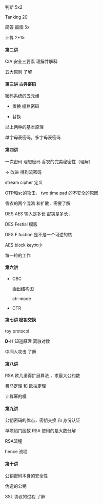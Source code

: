 判断 5x2

Tanking  20

简答 画图 5x

计算 2*15

#### 第二讲

CIA 安全三要素 理解并解释

五大原则 了解

#### 第三讲 古典密码

密码系统的五元组

+ 置换 栅栏密码

+ 替换

以上两种的基本原理

单字母表密码，多字母表密码

#### 第四讲

一次密码 理想密码 香农的完美秘密性（理解）

-> 改进 得到流密码

stream cipher 定义

OTP和sc的攻击， two time pad 的不安全的原因



香农的两个混淆 和扩散，需要了解

DES AES 输入是多长 密钥是多长，

DES Festial 模版

DES F fuction 是不是一个可逆的核 



AES block key大小

每一轮的工作

#### 第六讲

+ CBC

  画出结构图

  ctr-mode 

+ CTR

#### 第七讲 密钥交换

toy protocol

**D-H** 知道原理 离散对数 

中间人攻击 了解

#### 第八讲

RSA 欧几里得扩展算法 ，求最大公约数 

费马定理 和 欧拉定理

计算幂的模

#### 第九讲

公钥密码的优点，密钥交换 和 身份认证

单项陷门函数 RSA 使用的是大数分解

RSA流程

hence 流程

#### 第十讲

公钥密码本身的安全性

伪造的公钥

SSL 协议的过程 了解